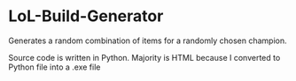# LoL-Build-Generator
 Generates a random combination of items for a randomly chosen champion.

Source code is written in Python.
Majority is HTML because I converted to Python file into a .exe file
